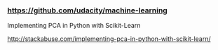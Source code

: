 ### https://github.com/udacity/machine-learning

Implementing PCA in Python with Scikit-Learn

http://stackabuse.com/implementing-pca-in-python-with-scikit-learn/
